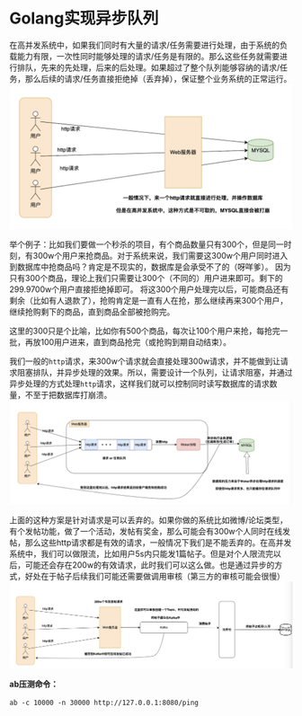 # Golang实现异步队列


在高并发系统中，如果我们同时有大量的请求/任务需要进行处理，由于系统的负载能力有限，一次性同时能够处理的请求/任务是有限的。那么这些任务就需要进行排队，先来的先处理，后来的后处理。如果超过了整个队列能够容纳的请求/任务，那么后续的请求/任务直接拒绝掉（丢弃掉），保证整个业务系统的正常运行。
![](image.png)


举个例子：比如我们要做一个秒杀的项目，有个商品数量只有300个，但是同一时刻，有300w个用户来抢商品。对于系统来说，我们需要这300w个用户同时进入到数据库中抢商品吗？肯定是不现实的，数据库是会承受不了的（呀咩爹）。
因为只有300个商品，理论上我们只需要让300个（不同的）用户进来即可。剩下的299.9700w个用户直接拒绝掉即可。
将这300个用户处理完以后，可能商品还有剩余（比如有人退款了），抢购肯定是一直有人在抢，那么继续再来300个用户，继续抢购剩下的商品，直到商品全部被抢购完。

这里的300只是个比喻，比如你有500个商品，每次让100个用户来抢，每抢完一批，再放100用户进来，直到商品抢完（或抢购到期自动结束）。


我们一般的`http`请求，来300w个请求就会直接处理300w请求，并不能做到让请求阻塞排队，并异步处理的效果。所以，需要设计一个队列，让请求阻塞，并通过异步处理的方式处理`http`请求，这样我们就可以控制同时读写数据库的请求数量，不至于把数据库打崩溃。
![](image-1.png)

上面的这种方案是针对请求是可以丢弃的。如果你做的系统比如微博/论坛类型，有个发帖功能，做了一个活动，发帖有奖金，那么可能会有300w个人同时在线发帖，那么这些http请求都是有效的请求，一般情况下我们是不能丢弃的。在高并发系统中，我们可以做限流，比如用户5s内只能发1篇帖子。但是对个人限流完以后，可能还会存在200w的有效请求，此时我们可以这么做。也是通过异步的方式，好处在于帖子后续我们可能还需要做调用审核（第三方的审核可能会很慢）
![](image-2.png)



**ab压测命令：**

`ab -c 10000 -n 30000 http://127.0.0.1:8080/ping` 